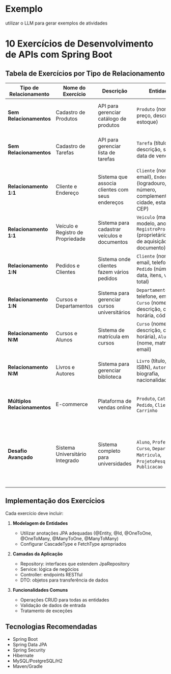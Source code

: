 # Exemplo

utilizar o LLM para gerar exemplos de atividades

# 10 Exercícios de Desenvolvimento de APIs com Spring Boot

## Tabela de Exercícios por Tipo de Relacionamento

| Tipo de Relacionamento | Nome do Exercício | Descrição | Entidades | Desafios |
|------------------------|-------------------|-----------|-----------|----------|
| **Sem Relacionamentos** | Cadastro de Produtos | API para gerenciar catálogo de produtos | `Produto` (nome, preço, descrição, estoque) | Implementar atualização de estoque e aplicação de descontos |
| **Sem Relacionamentos** | Cadastro de Tarefas | API para gerenciar lista de tarefas | `Tarefa` (título, descrição, status, data de vencimento) | Implementar filtro por status e marcação de conclusão |
| **Relacionamento 1:1** | Cliente e Endereço | Sistema que associa clientes com seus endereços | `Cliente` (nome, CPF, email), `Endereco` (logradouro, número, complemento, cidade, estado, CEP) | Garantir persistência em cascata do endereço junto com o cliente |
| **Relacionamento 1:1** | Veículo e Registro de Propriedade | Sistema para cadastrar veículos e documentos | `Veiculo` (marca, modelo, ano, placa), `RegistroPropriedade` (proprietário, data de aquisição, documento) | Garantir que cada veículo tenha exatamente um registro |
| **Relacionamento 1:N** | Pedidos e Clientes | Sistema onde clientes fazem vários pedidos | `Cliente` (nome, email, telefone), `Pedido` (número, data, itens, valor total) | Listar todos os pedidos de um cliente específico |
| **Relacionamento 1:N** | Cursos e Departamentos | Sistema para gerenciar cursos universitários | `Departamento` (nome, telefone, email), `Curso` (nome, descrição, carga horária, código) | Listar todos os cursos de um departamento |
| **Relacionamento N:M** | Cursos e Alunos | Sistema de matrícula em cursos | `Curso` (nome, descrição, carga horária), `Aluno` (nome, matrícula, email) | Matricular alunos em cursos e listar matrículas |
| **Relacionamento N:M** | Livros e Autores | Sistema para gerenciar biblioteca | `Livro` (título, ano, ISBN), `Autor` (nome, biografia, nacionalidade) | Associar múltiplos autores a livros e vice-versa |
| **Múltiplos Relacionamentos** | E-commerce | Plataforma de vendas online | `Produto`, `Categoria`, `Pedido`, `Cliente`, `Carrinho` | Gerenciar produtos em categorias, pedidos e carrinhos |
| **Desafio Avançado** | Sistema Universitário Integrado | Sistema completo para universidades | `Aluno`, `Professor`, `Curso`, `Departamento`, `Matricula`, `ProjetoPesquisa`, `Publicacao` | Implementar autenticação JWT, APIs externas, dashboard analítico, motor de busca e sistema de recomendação |

## Implementação dos Exercícios

Cada exercício deve incluir:

1. **Modelagem de Entidades**
   - Utilizar anotações JPA adequadas (@Entity, @Id, @OneToOne, @OneToMany, @ManyToOne, @ManyToMany)
   - Configurar CascadeType e FetchType apropriados

2. **Camadas da Aplicação**
   - Repository: interfaces que estendem JpaRepository
   - Service: lógica de negócios
   - Controller: endpoints RESTful
   - DTO: objetos para transferência de dados

3. **Funcionalidades Comuns**
   - Operações CRUD para todas as entidades
   - Validação de dados de entrada
   - Tratamento de exceções

## Tecnologias Recomendadas

- Spring Boot
- Spring Data JPA
- Spring Security
- Hibernate
- MySQL/PostgreSQL/H2
- Maven/Gradle
